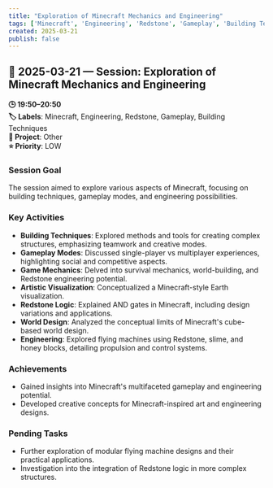 ```yaml
---
title: "Exploration of Minecraft Mechanics and Engineering"
tags: ['Minecraft', 'Engineering', 'Redstone', 'Gameplay', 'Building Techniques']
created: 2025-03-21
publish: false
---
```


## 📅 2025-03-21 — Session: Exploration of Minecraft Mechanics and Engineering

**🕒 19:50–20:50**  
**🏷️ Labels**: Minecraft, Engineering, Redstone, Gameplay, Building Techniques  
**📂 Project**: Other  
**⭐ Priority**: LOW  


### Session Goal
The session aimed to explore various aspects of Minecraft, focusing on building techniques, gameplay modes, and engineering possibilities.

### Key Activities
- **Building Techniques**: Explored methods and tools for creating complex structures, emphasizing teamwork and creative modes.
- **Gameplay Modes**: Discussed single-player vs multiplayer experiences, highlighting social and competitive aspects.
- **Game Mechanics**: Delved into survival mechanics, world-building, and Redstone engineering potential.
- **Artistic Visualization**: Conceptualized a Minecraft-style Earth visualization.
- **Redstone Logic**: Explained AND gates in Minecraft, including design variations and applications.
- **World Design**: Analyzed the conceptual limits of Minecraft's cube-based world design.
- **Engineering**: Explored flying machines using Redstone, slime, and honey blocks, detailing propulsion and control systems.

### Achievements
- Gained insights into Minecraft's multifaceted gameplay and engineering potential.
- Developed creative concepts for Minecraft-inspired art and engineering designs.

### Pending Tasks
- Further exploration of modular flying machine designs and their practical applications.
- Investigation into the integration of Redstone logic in more complex structures.
